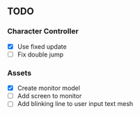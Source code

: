 ## TODO
### Character Controller
- [x] Use fixed update
- [ ] Fix double jump

### Assets
- [x] Create monitor model
- [ ] Add screen to monitor
- [ ] Add blinking line to user input text mesh
